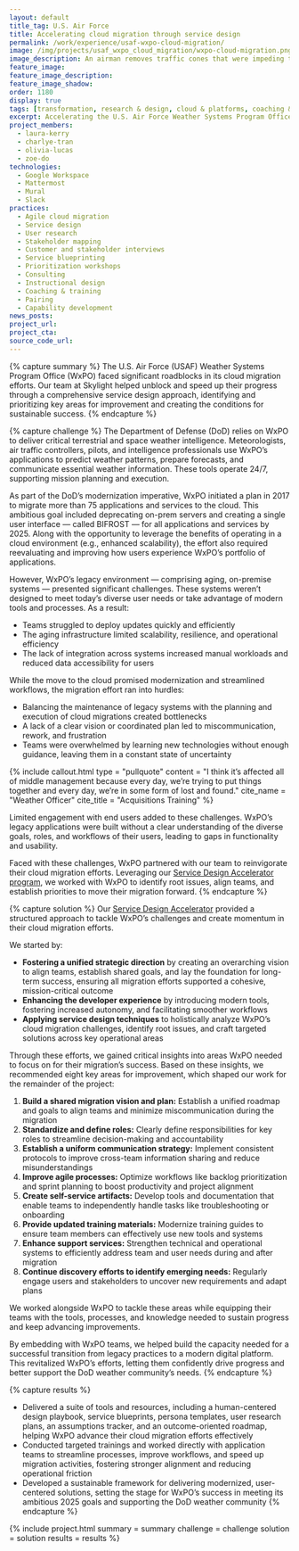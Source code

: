 ```yaml
---
layout: default
title_tag: U.S. Air Force
title: Accelerating cloud migration through service design
permalink: /work/experience/usaf-wxpo-cloud-migration/
image: /img/projects/usaf_wxpo_cloud_migration/wxpo-cloud-migration.png
image_description: An airman removes traffic cones that were impeding the progress of a cloud.
feature_image:
feature_image_description:
feature_image_shadow:
order: 1180
display: true
tags: [transformation, research & design, cloud & platforms, coaching & training, defense, air force, charlye tran, olivia lucas, zoe do, laura kerry]
excerpt: Accelerating the U.S. Air Force Weather Systems Program Office's cloud migration by identifying key areas for improvement and fostering sustainable progress.
project_members:
  - laura-kerry
  - charlye-tran
  - olivia-lucas
  - zoe-do
technologies:
  - Google Workspace
  - Mattermost
  - Mural
  - Slack
practices:
  - Agile cloud migration
  - Service design
  - User research
  - Stakeholder mapping
  - Customer and stakeholder interviews
  - Service blueprinting
  - Prioritization workshops
  - Consulting
  - Instructional design
  - Coaching & training
  - Pairing
  - Capability development
news_posts:
project_url:
project_cta:
source_code_url:
---
```


{% capture summary %}
The U.S. Air Force (USAF) Weather Systems Program Office (WxPO) faced significant roadblocks in its cloud migration efforts. Our team at Skylight helped unblock and speed up their progress through a comprehensive service design approach, identifying and prioritizing key areas for improvement and creating the conditions for sustainable success.
{% endcapture %}

{% capture challenge %}
The Department of Defense (DoD) relies on WxPO to deliver critical terrestrial and space weather intelligence. Meteorologists, air traffic controllers, pilots, and intelligence professionals use WxPO’s applications to predict weather patterns, prepare forecasts, and communicate essential weather information. These tools operate 24/7, supporting mission planning and execution.

As part of the DoD’s modernization imperative, WxPO initiated a plan in 2017 to migrate more than 75 applications and services to the cloud. This ambitious goal included deprecating on-prem servers and creating a single user interface — called BIFROST — for all applications and services by 2025. Along with the opportunity to leverage the benefits of operating in a cloud environment (e.g., enhanced scalability), the effort also required reevaluating and improving how users experience WxPO’s portfolio of applications.

However, WxPO’s legacy environment — comprising aging, on-premise systems — presented significant challenges. These systems weren’t designed to meet today’s diverse user needs or take advantage of modern tools and processes. As a result:
- Teams struggled to deploy updates quickly and efficiently
- The aging infrastructure limited scalability, resilience, and operational efficiency
- The lack of integration across systems increased manual workloads and reduced data accessibility for users

While the move to the cloud promised modernization and streamlined workflows, the migration effort ran into hurdles:
- Balancing the maintenance of legacy systems with the planning and execution of cloud migrations created bottlenecks
- A lack of a clear vision or coordinated plan led to miscommunication, rework, and frustration
- Teams were overwhelmed by learning new technologies without enough guidance, leaving them in a constant state of uncertainty

{% include callout.html type = "pullquote" content = "I think it’s affected all of middle management because every day, we’re trying to put things together and every day, we’re in some form of lost and found." cite_name = "Weather Officer" cite_title = "Acquisitions Training" %}

Limited engagement with end users added to these challenges. WxPO’s legacy applications were built without a clear understanding of the diverse goals, roles, and workflows of their users, leading to gaps in functionality and usability.

Faced with these challenges, WxPO partnered with our team to reinvigorate their cloud migration efforts. Leveraging our [Service Design Accelerator program](/work/experience/usaf-service-design-capacity-building/), we worked with WxPO to identify root issues, align teams, and establish priorities to move their migration forward.
{% endcapture %}

{% capture solution %}
Our [Service Design Accelerator](/work/toolkits/service-design-framework/) provided a structured approach to tackle WxPO’s challenges and create momentum in their cloud migration efforts.

We started by:
- **Fostering a unified strategic direction** by creating an overarching vision to align teams, establish shared goals, and lay the foundation for long-term success, ensuring all migration efforts supported a cohesive, mission-critical outcome
- **Enhancing the developer experience** by introducing modern tools, fostering increased autonomy, and facilitating smoother workflows
- **Applying service design techniques** to holistically analyze WxPO’s cloud migration challenges, identify root issues, and craft targeted solutions across key operational areas

Through these efforts, we gained critical insights into areas WxPO needed to focus on for their migration’s success. Based on these insights, we recommended eight key areas for improvement, which shaped our work for the remainder of the project:
1. **Build a shared migration vision and plan:** Establish a unified roadmap and goals to align teams and minimize miscommunication during the migration
2. **Standardize and define roles:** Clearly define responsibilities for key roles to streamline decision-making and accountability
3. **Establish a uniform communication strategy:** Implement consistent protocols to improve cross-team information sharing and reduce misunderstandings
4. **Improve agile processes:** Optimize workflows like backlog prioritization and sprint planning to boost productivity and project alignment
5. **Create self-service artifacts:** Develop tools and documentation that enable teams to independently handle tasks like troubleshooting or onboarding
6. **Provide updated training materials:** Modernize training guides to ensure team members can effectively use new tools and systems
7. **Enhance support services:** Strengthen technical and operational systems to efficiently address team and user needs during and after migration
8. **Continue discovery efforts to identify emerging needs:** Regularly engage users and stakeholders to uncover new requirements and adapt plans

We worked alongside WxPO to tackle these areas while equipping their teams with the tools, processes, and knowledge needed to sustain progress and keep advancing improvements.

By embedding with WxPO teams, we helped build the capacity needed for a successful transition from legacy practices to a modern digital platform. This revitalized WxPO’s efforts, letting them confidently drive progress and better support the DoD weather community’s needs.
{% endcapture %}

{% capture results %}
- Delivered a suite of tools and resources, including a human-centered design playbook, service blueprints, persona templates, user research plans, an assumptions tracker, and an outcome-oriented roadmap, helping WxPO advance their cloud migration efforts effectively
- Conducted targeted trainings and worked directly with application teams to streamline processes, improve workflows, and speed up migration activities, fostering stronger alignment and reducing operational friction
- Developed a sustainable framework for delivering modernized, user-centered solutions, setting the stage for WxPO’s success in meeting its ambitious 2025 goals and supporting the DoD weather community
{% endcapture %}

{% include project.html
  summary = summary
  challenge = challenge
  solution = solution
  results = results
%}
